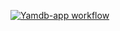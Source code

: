 [![Yamdb-app workflow](https://github.com/meat9/yamdb_final/workflows/Yamdb-app_workflow/badge.svg)](https://github.com/backdev96/yamdb_final_docker/actions)